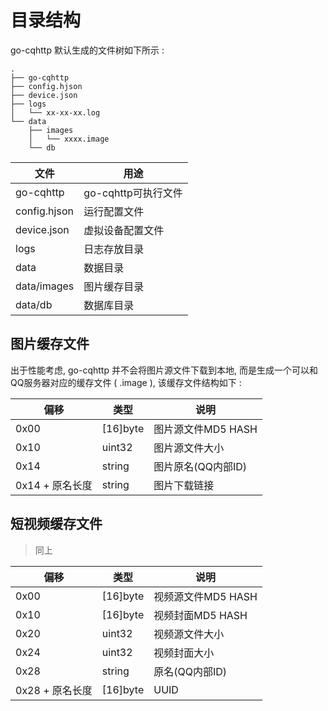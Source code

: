 # 目录结构

go-cqhttp 默认生成的文件树如下所示 :

```
.
├── go-cqhttp
├── config.hjson
├── device.json
├── logs
│   └── xx-xx-xx.log
└── data
    ├── images
    │   └── xxxx.image
    └── db
```



| 文件        | 用途                |
| ----------- | ------------------- |
| go-cqhttp   | go-cqhttp可执行文件 |
| config.hjson | 运行配置文件        |
| device.json | 虚拟设备配置文件    |
| logs        | 日志存放目录        |
| data        | 数据目录            |
| data/images | 图片缓存目录        |
| data/db     | 数据库目录          |

## 图片缓存文件

出于性能考虑, go-cqhttp 并不会将图片源文件下载到本地, 而是生成一个可以和QQ服务器对应的缓存文件 ( .image ), 该缓存文件结构如下 :

| 偏移            | 类型     | 说明               |
| --------------- | -------- | ------------------ |
| 0x00            | [16]byte | 图片源文件MD5 HASH |
| 0x10            | uint32   | 图片源文件大小     |
| 0x14            | string   | 图片原名(QQ内部ID) |
| 0x14 + 原名长度 | string   | 图片下载链接       |

## 短视频缓存文件

> 同上

| 偏移            | 类型     | 说明               |
| --------------- | -------- | ------------------ |
| 0x00            | [16]byte | 视频源文件MD5 HASH |
| 0x10            | [16]byte | 视频封面MD5 HASH   |
| 0x20            | uint32   | 视频源文件大小     |
| 0x24            | uint32   | 视频封面大小        |
| 0x28            | string   | 原名(QQ内部ID)     |
| 0x28 + 原名长度 | [16]byte  | UUID              |

